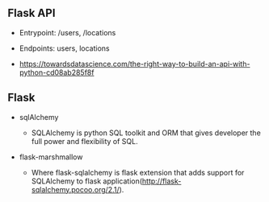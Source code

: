 ## Flask API

- Entrypoint: /users, /locations
- Endpoints: users, locations

- https://towardsdatascience.com/the-right-way-to-build-an-api-with-python-cd08ab285f8f

## Flask

- sqlAlchemy
    - SQLAlchemy is python SQL toolkit and ORM that gives developer the full power and flexibility of SQL. 

- flask-marshmallow
    - Where flask-sqlalchemy is flask extension that adds support for SQLAlchemy to flask application(http://flask-sqlalchemy.pocoo.org/2.1/).